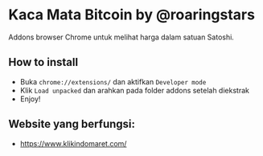 # Kaca Mata Bitcoin by @roaringstars
Addons browser Chrome untuk melihat harga dalam satuan Satoshi.

## How to install 
- Buka `chrome://extensions/` dan aktifkan `Developer mode`
- Klik `Load unpacked` dan arahkan pada folder addons setelah diekstrak
- Enjoy! 

## Website yang berfungsi:
- https://www.klikindomaret.com/
